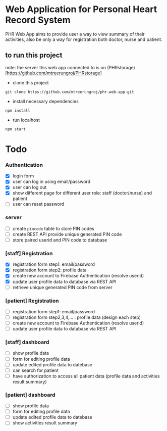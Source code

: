 # Web Application for Personal Heart Record System 
PHR Web App aims to provide user a way to view summary of their activities, also be only a way for registration both doctor, nurse and patient.

## to run this project
note: the server this web app connected to is on (PHRstorage)[https://github.com/mtreerungroj/PHRstorage]
- clone this project
```
git clone https://github.com/mtreerungroj/phr-web-app.git
```
- install necessary dependencies
```
npm install
```
- run localhost
```
npm start
```

# Todo
### Authentication
- [x] login form
- [x] user can log in using email/password
- [x] user can log out
- [x] show different page for different user role: staff (doctor/nurse) and patient
- [ ] user can reset password

### server
- [ ] create `pincode` table to store PIN codes
- [ ] create REST API provide unique generated PIN code
- [ ] store paired userid and PIN code to database

### [staff] Registration
- [x] registration form step1: email/password
- [x] registration form step2: profile data
- [x] create new account to Firebase Authentication (resolve userid)
- [x] update user profile data to database via REST API
- [ ] retrieve unique generated PIN code from server

### [patient] Registration
- [ ] registration form step1: email/password
- [ ] registration form step2,3,4,... : profile data (design each step)
- [ ] create new account to Firebase Authentication (resolve userid)
- [ ] update user profile data to database via REST API

### [staff] dashboard
- [ ] show profile data
- [ ] form for editing profile data
- [ ] update edited profile data to datebase
- [ ] can search for patient
- [ ] have authorization to access all patient data (profile data and activities result summary)

### [patient] dashboard
- [ ] show profile data
- [ ] form for editing profile data
- [ ] update edited profile data to datebase
- [ ] show activities result summary
